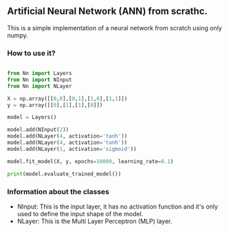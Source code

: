 ## Artificial Neural Network (ANN) from scrathc.

This is a simple implementation of a neural network from scratch using only numpy.

### How to use it?

```python

from Nn import Layers
from Nn import NInput
from Nn import NLayer

X = np.array([[0,0],[0,1],[1,0],[1,1]])
y = np.array([[0],[1],[1],[0]])

model = Layers()

model.add(NInput(2))
model.add(NLayer(4, activation='tanh'))
model.add(NLayer(4, activation='tanh'))
model.add(NLayer(1, activation='sigmoid'))

model.fit_model(X, y, epochs=10000, learning_rate=0.1)

print(model.evaluate_trained_model())
```

### Information about the classes

- NInput: This is the input layer, it has no activation function and it's only used to define the input shape of the model.
- NLayer: This is the Multi Layer Perceptron (MLP) layer.
